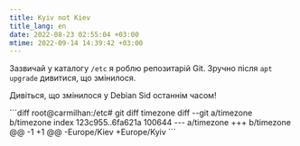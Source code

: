 ```yaml
---
title: Kyiv not Kiev
title_lang: en
date: 2022-08-23 02:55:04 +03:00
mtime: 2022-09-14 14:39:42 +03:00
---
```


Зазвичай у каталогу `/etc` я роблю репозитарій Git. Зручно після `apt upgrade` дивитися, що змінилося.

Дивіться, що змінилося у Debian Sid останнім часом!

<div lang="en" markdown=1>
```diff
root@carmilhan:/etc# git diff timezone
diff --git a/timezone b/timezone
index 123c955..6fa621a 100644
--- a/timezone
+++ b/timezone
@@ -1 +1 @@
-Europe/Kiev
+Europe/Kyiv
```
</div>
